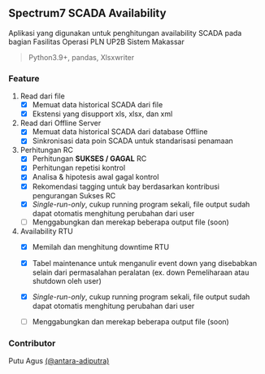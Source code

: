## Spectrum7 SCADA Availability
Aplikasi yang digunakan untuk penghitungan availability SCADA pada bagian Fasilitas Operasi PLN UP2B Sistem Makassar

>Python3.9+, 
>pandas, 
>Xlsxwriter


### Feature
  1. Read dari file
     - [x] Memuat data historical SCADA dari file
     - [x] Ekstensi yang disupport xls, xlsx, dan xml 
  1. Read dari Offline Server
     - [x] Memuat data historical SCADA dari database Offline
     - [x] Sinkronisasi data poin SCADA untuk standarisasi penamaan
  1. Perhitungan RC
     - [x] Perhitungan **SUKSES / GAGAL** RC
     - [x] Perhitungan repetisi kontrol
     - [x] Analisa & hipotesis awal gagal kontrol
     - [x] Rekomendasi tagging untuk bay berdasarkan kontribusi pengurangan Sukses RC
     - [x] _Single-run-only_, cukup running program sekali, file output sudah dapat otomatis menghitung perubahan dari user
     - [ ] Menggabungkan dan merekap beberapa output file (soon)
  1. Availability RTU
     - [x] Memilah dan menghitung downtime RTU
     - [x] Tabel maintenance untuk menganulir event down yang disebabkan selain dari permasalahan peralatan (ex. down Pemeliharaan atau shutdown oleh user)
     - [x] _Single-run-only_, cukup running program sekali, file output sudah dapat otomatis menghitung perubahan dari user
     - [ ] Menggabungkan dan merekap beberapa output file (soon)


### Contributor
Putu Agus [(@antara-adiputra)](https://github.com/antara-adiputra/)
